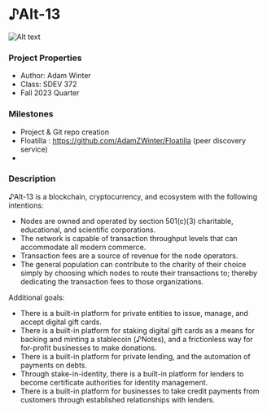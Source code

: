 # ♪Alt-13

![Alt text](https://github.com/GreenRiverCollege-SDEV372/372-spring-project-f23-AdamZWinter/blob/main/src/main/resources/static/images/logo.png)


### Project Properties
* Author: Adam Winter
* Class:  SDEV 372
* Fall 2023 Quarter

### Milestones
* Project & Git repo creation
* Floatilla :  https://github.com/AdamZWinter/Floatilla  (peer discovery service)
* 


### Description
♪Alt-13 is a blockchain, cryptocurrency, and ecosystem with the following intentions:
* Nodes are owned and operated by section 501(c)(3) charitable, educational, 
   and scientific corporations.
* The network is capable of transaction throughput levels that can 
   accommodate all modern commerce.
* Transaction fees are a source of revenue for the node operators.
* The general population can contribute to the charity of their choice 
   simply by choosing which nodes to route their transactions to; thereby
   dedicating the transaction fees to those organizations.

Additional goals:
* There is a built-in platform for private entities to issue, manage, and
 accept digital gift cards.
* There is a built-in platform for staking digital gift cards as a means for backing and minting
  a stablecoin (♪Notes), and a frictionless way for for-profit businesses to make donations.
* There is a built-in platform for private lending, and the automation of payments on debts.
* Through stake-in-identity, there is a built-in platform for lenders to become 
  certificate authorities for identity management.
* There is a built-in platform for businesses to take credit payments from customers through
  established relationships with lenders.

